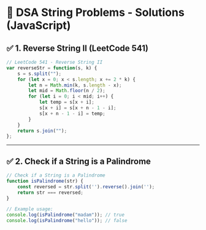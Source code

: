 
# 🧠 DSA String Problems - Solutions (JavaScript)

## ✅ 1. Reverse String II (LeetCode 541)

```js
// LeetCode 541 - Reverse String II
var reverseStr = function(s, k) {
    s = s.split("");
    for (let x = 0; x < s.length; x += 2 * k) {
        let n = Math.min(k, s.length - x);
        let mid = Math.floor(n / 2);
        for (let i = 0; i < mid; i++) {
            let temp = s[x + i];
            s[x + i] = s[x + n - 1 - i];
            s[x + n - 1 - i] = temp;
        }
    }
    return s.join("");
};
```

---

## ✅ 2. Check if a String is a Palindrome

```js
// Check if a String is a Palindrome
function isPalindrome(str) {
    const reversed = str.split('').reverse().join('');
    return str === reversed;
}

// Example usage:
console.log(isPalindrome("madam")); // true
console.log(isPalindrome("hello")); // false
```
